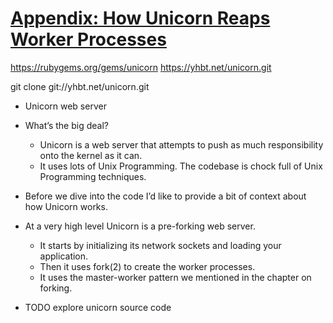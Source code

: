 # [Appendix: How Unicorn Reaps Worker Processes](https://workingwithruby.com/wwup/unicorn/)

https://rubygems.org/gems/unicorn
https://yhbt.net/unicorn.git

git clone git://yhbt.net/unicorn.git

+ Unicorn web server

+ What’s the big deal?
    + Unicorn is a web server that attempts to push as much responsibility onto the kernel as it can.
    + It uses lots of Unix Programming. The codebase is chock full of Unix Programming techniques.

+ Before we dive into the code I’d like to provide a bit of context about how Unicorn works.
+ At a very high level Unicorn is a pre-forking web server.
    + It starts by initializing its network sockets and loading your application.
    + Then it uses fork(2) to create the worker processes.
    + It uses the master-worker pattern we mentioned in the chapter on forking.

+ TODO explore unicorn source code
